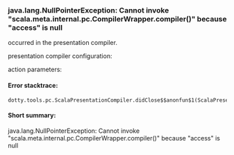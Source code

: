 ### java.lang.NullPointerException: Cannot invoke "scala.meta.internal.pc.CompilerWrapper.compiler()" because "access" is null

occurred in the presentation compiler.

presentation compiler configuration:


action parameters:
<NONE>


#### Error stacktrace:

```
dotty.tools.pc.ScalaPresentationCompiler.didClose$$anonfun$1(ScalaPresentationCompiler.scala:447)
```
#### Short summary: 

java.lang.NullPointerException: Cannot invoke "scala.meta.internal.pc.CompilerWrapper.compiler()" because "access" is null
